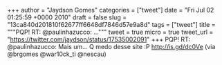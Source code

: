 
+++
author = "Jaydson Gomes"
categories = ["tweet"]
date = "Fri Jul 02 01:25:59 +0000 2010"
draft = false
slug = "13ca840d201810f62677ff6648df7846d57e9a8d"
tags = ["tweet"]
title = """PQP! RT: @paulinhazucco: ..."""
tweet = true
micro = true
tweet_url = "https://twitter.com/jaydson/status/17535002091"
+++
PQP! RT: @paulinhazucco: Mais um... Q medo desse site :P http://is.gd/dc0Ve (via @brgomes @war10ck_ti @nescau)
